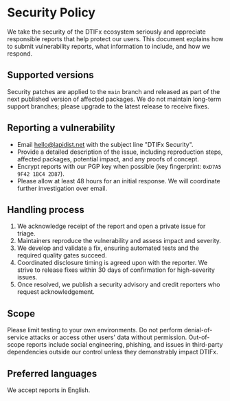 # Security Policy

We take the security of the DTIFx ecosystem seriously and appreciate responsible reports that help
protect our users. This document explains how to submit vulnerability reports, what information to
include, and how we respond.

## Supported versions

Security patches are applied to the `main` branch and released as part of the next published version
of affected packages. We do not maintain long-term support branches; please upgrade to the latest
release to receive fixes.

## Reporting a vulnerability

- Email [hello@lapidist.net](mailto:hello@lapidist.net) with the subject line "DTIFx Security".
- Provide a detailed description of the issue, including reproduction steps, affected packages,
  potential impact, and any proofs of concept.
- Encrypt reports with our PGP key when possible (key fingerprint: `0xD7A5 9F42 1BC4 2D87`).
- Please allow at least 48 hours for an initial response. We will coordinate further investigation
  over email.

## Handling process

1. We acknowledge receipt of the report and open a private issue for triage.
2. Maintainers reproduce the vulnerability and assess impact and severity.
3. We develop and validate a fix, ensuring automated tests and the required quality gates succeed.
4. Coordinated disclosure timing is agreed upon with the reporter. We strive to release fixes within
   30 days of confirmation for high-severity issues.
5. Once resolved, we publish a security advisory and credit reporters who request acknowledgement.

## Scope

Please limit testing to your own environments. Do not perform denial-of-service attacks or access
other users' data without permission. Out-of-scope reports include social engineering, phishing, and
issues in third-party dependencies outside our control unless they demonstrably impact DTIFx.

## Preferred languages

We accept reports in English.
